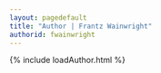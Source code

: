 ```yaml
---
layout: pagedefault
title: "Author | Frantz Wainwright"
authorid: fwainwright
---
```

{% include loadAuthor.html %}
